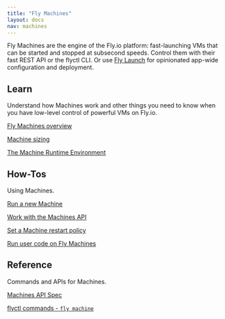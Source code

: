 ```yaml
---
title: "Fly Machines"
layout: docs
nav: machines
---
```


Fly Machines are the engine of the Fly.io platform: fast-launching VMs that can be started and stopped at subsecond speeds. Control them with their fast REST API or the flyctl CLI. Or use [Fly Launch](/docs/reference/fly-launch/) for opinionated app-wide configuration and deployment.

## Learn

Understand how Machines work and other things you need to know when you have low-level control of powerful VMs on Fly.io.

[Fly Machines overview](/docs/machines/overview)

[Machine sizing](/docs/machines/guides-examples/machine-sizing/)

[The Machine Runtime Environment](/docs/machines/runtime-environment/)

## How-Tos

Using Machines.

[Run a new Machine](/docs/machines/run/)

[Work with the Machines API](/docs/machines/working-with-machines)

[Set a Machine restart policy](/docs/machines/guides-examples/machine-restart-policy/)

[Run user code on Fly Machines](/docs/machines/guides-examples/functions-with-machines/)

## Reference

Commands and APIs for Machines.

[Machines API Spec](https://docs.machines.dev/)

[flyctl commands - `fly machine`](/docs/flyctl/machine/)
